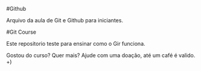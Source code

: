 #Github

Arquivo da aula de Git e Github para iniciantes.

#Git Course

Este repositorio teste para ensinar como o Gir funciona.

Gostou do curso? Quer mais? Ajude com uma doação, até um café é valido. +)
